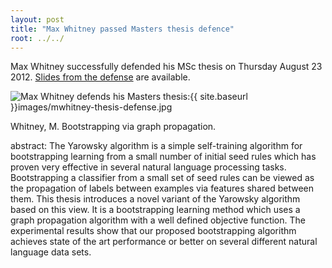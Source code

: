 ```yaml
---
layout: post
title: "Max Whitney passed Masters thesis defence"
root: ../../
---
```


Max Whitney successfully defended his MSc thesis on Thursday August 23 2012. [Slides from the defense](http://www2.cs.sfu.ca/~mwhitney/personal/mwhitney-msc-thesis-2012-slides.pdf) are available.

![Max Whitney defends his Masters thesis](}images/mwhitney-thesis-defense.jpg "Max Whitney defends his Masters thesis"):{{ site.baseurl }}images/mwhitney-thesis-defense.jpg

Whitney, M. Bootstrapping via graph propagation.

abstract:
The Yarowsky algorithm is a simple self-training algorithm for bootstrapping learning from a small number of initial seed rules which has proven very effective in several natural language processing tasks. Bootstrapping a classifier from a small set of seed rules can be viewed as the propagation of labels between examples via features shared between them. This thesis introduces a novel variant of the Yarowsky algorithm based on this view. It is a bootstrapping learning method which uses a graph propagation algorithm with a well defined objective function. The experimental results show that our proposed bootstrapping algorithm achieves state of the art performance or better on several different natural language data sets.
